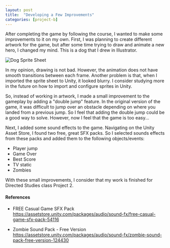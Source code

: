 ```yaml
---
layout: post
title:  "Developing a Few Improvements"
categories: [project-b]
---
```


After completing the game by following the course, I wanted to make some improvements to it on my own. First, I was planning to create different artwork for the game, but after some time trying to draw and animate a new hero, I changed my mind. This is a dog that I drew in Illustrator.

<img src="https://jeanpierobom.github.io/assets/images/dog-spritesheet.png" alt="Dog Sprite Sheet">

In my opinion, drawing is not bad. However, the animation does not have smooth transitions between each frame. Another problem is that, when I imported the sprite sheet to Unity, it looked blurry. I consider studying more in the future on how to import and configure sprites in Unity.

So, instead of working in artwork, I made a small improvement to the gameplay by adding a "double jump" feature. In the original version of the game, it was difficult to jump over an obstacle depending on where you landed from a previous jump. So I feel that adding the double jump could be a good way to solve. However, now I feel that the game is too easy...

Next, I added some sound effects to the game. Navigating on the Unity Asset Store, I found two free, great SFX packs. So I selected sounds effects from these packs and added them to the following objects/events:

- Player jump
- Game Over
- Best Score
- TV static
- Zombies

With these small improvements, I consider that my work is finished for Directed Studies class Project 2.

#### References

- FREE Casual Game SFX Pack
https://assetstore.unity.com/packages/audio/sound-fx/free-casual-game-sfx-pack-54116

- Zombie Sound Pack - Free Version
https://assetstore.unity.com/packages/audio/sound-fx/zombie-sound-pack-free-version-124430

